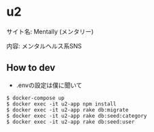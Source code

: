 # u2

サイト名: Mentally (メンタリー)

内容: メンタルヘルス系SNS

## How to dev

- .envの設定は僕に聞いて

```shell
$ docker-compose up
$ docker exec -it u2-app npm install
$ docker exec -it u2-app rake db:migrate
$ docker exec -it u2-app rake db:seed:category
$ docker exec -it u2-app rake db:seed:user
```